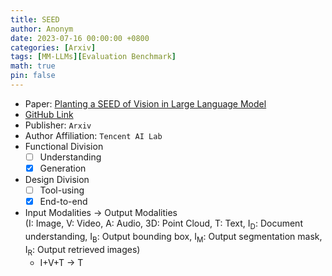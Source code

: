 ```yaml
---
title: SEED
author: Anonym
date: 2023-07-16 00:00:00 +0800
categories: [Arxiv]
tags: [MM-LLMs][Evaluation Benchmark]
math: true
pin: false
---
```


- Paper: [Planting a SEED of Vision in Large Language Model](https://arxiv.org/abs/2307.08041)
- [GitHub Link](https://github.com/AILab-CVC/SEED)
- Publisher: `Arxiv`
- Author Affiliation: `Tencent AI Lab`
- Functional Division
  + [ ] Understanding
  + [x] Generation
- Design Division
  + [ ] Tool-using
  + [x] End-to-end
- Input Modalities $\rightarrow$ Output Modalities <br />(I: Image, V: Video, A: Audio, 3D: Point Cloud, T: Text, I<sub>D</sub>: Document understanding, I<sub>B</sub>: Output bounding box, I<sub>M</sub>: Output segmentation mask, I<sub>R</sub>: Output retrieved images)
  + I+V+T $\rightarrow$ T
